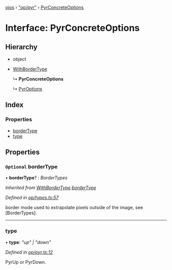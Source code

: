 [ojos](../README.md) › ["op/pyr"](../modules/_op_pyr_.md) › [PyrConcreteOptions](_op_pyr_.pyrconcreteoptions.md)

# Interface: PyrConcreteOptions

## Hierarchy

* object

* [WithBorderType](_op_types_.withbordertype.md)

  ↳ **PyrConcreteOptions**

  ↳ [PyrOptions](_op_pyr_.pyroptions.md)

## Index

### Properties

* [borderType](_op_pyr_.pyrconcreteoptions.md#optional-bordertype)
* [type](_op_pyr_.pyrconcreteoptions.md#type)

## Properties

### `Optional` borderType

• **borderType**? : *BorderTypes*

*Inherited from [WithBorderType](_op_types_.withbordertype.md).[borderType](_op_types_.withbordertype.md#optional-bordertype)*

*Defined in [op/types.ts:57](https://github.com/cancerberoSgx/mirada/blob/3544b58/ojos/src/op/types.ts#L57)*

border mode used to extrapolate pixels outside of the image, see [BorderTypes].

___

###  type

• **type**: *"up" | "down"*

*Defined in [op/pyr.ts:12](https://github.com/cancerberoSgx/mirada/blob/3544b58/ojos/src/op/pyr.ts#L12)*

PyrUp or PyrDown.
